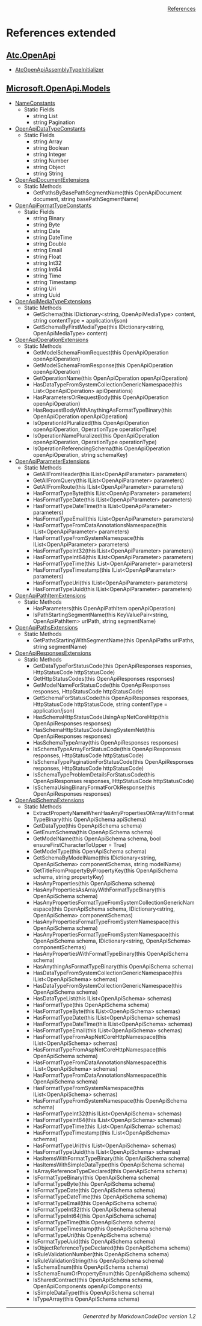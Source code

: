 <div style='text-align: right'>

[References](Index.md)

</div>


# References extended

## [Atc.OpenApi](Atc.OpenApi.md)

- [AtcOpenApiAssemblyTypeInitializer](Atc.OpenApi.md#atcopenapiassemblytypeinitializer)

## [Microsoft.OpenApi.Models](Microsoft.OpenApi.Models.md)

- [NameConstants](Microsoft.OpenApi.Models.md#nameconstants)
  -  Static Fields
     - string List
     - string Pagination
- [OpenApiDataTypeConstants](Microsoft.OpenApi.Models.md#openapidatatypeconstants)
  -  Static Fields
     - string Array
     - string Boolean
     - string Integer
     - string Number
     - string Object
     - string String
- [OpenApiDocumentExtensions](Microsoft.OpenApi.Models.md#openapidocumentextensions)
  -  Static Methods
     - GetPathsByBasePathSegmentName(this OpenApiDocument document, string basePathSegmentName)
- [OpenApiFormatTypeConstants](Microsoft.OpenApi.Models.md#openapiformattypeconstants)
  -  Static Fields
     - string Binary
     - string Byte
     - string Date
     - string DateTime
     - string Double
     - string Email
     - string Float
     - string Int32
     - string Int64
     - string Time
     - string Timestamp
     - string Uri
     - string Uuid
- [OpenApiMediaTypeExtensions](Microsoft.OpenApi.Models.md#openapimediatypeextensions)
  -  Static Methods
     - GetSchema(this IDictionary&lt;string, OpenApiMediaType&gt; content, string contentType = application/json)
     - GetSchemaByFirstMediaType(this IDictionary&lt;string, OpenApiMediaType&gt; content)
- [OpenApiOperationExtensions](Microsoft.OpenApi.Models.md#openapioperationextensions)
  -  Static Methods
     - GetModelSchemaFromRequest(this OpenApiOperation openApiOperation)
     - GetModelSchemaFromResponse(this OpenApiOperation openApiOperation)
     - GetOperationName(this OpenApiOperation openApiOperation)
     - HasDataTypeFromSystemCollectionGenericNamespace(this List&lt;OpenApiOperation&gt; apiOperations)
     - HasParametersOrRequestBody(this OpenApiOperation openApiOperation)
     - HasRequestBodyWithAnythingAsFormatTypeBinary(this OpenApiOperation openApiOperation)
     - IsOperationIdPluralized(this OpenApiOperation openApiOperation, OperationType operationType)
     - IsOperationNamePluralized(this OpenApiOperation openApiOperation, OperationType operationType)
     - IsOperationReferencingSchema(this OpenApiOperation openApiOperation, string schemaKey)
- [OpenApiParameterExtensions](Microsoft.OpenApi.Models.md#openapiparameterextensions)
  -  Static Methods
     - GetAllFromHeader(this IList&lt;OpenApiParameter&gt; parameters)
     - GetAllFromQuery(this IList&lt;OpenApiParameter&gt; parameters)
     - GetAllFromRoute(this IList&lt;OpenApiParameter&gt; parameters)
     - HasFormatTypeByte(this IList&lt;OpenApiParameter&gt; parameters)
     - HasFormatTypeDate(this IList&lt;OpenApiParameter&gt; parameters)
     - HasFormatTypeDateTime(this IList&lt;OpenApiParameter&gt; parameters)
     - HasFormatTypeEmail(this IList&lt;OpenApiParameter&gt; parameters)
     - HasFormatTypeFromDataAnnotationsNamespace(this IList&lt;OpenApiParameter&gt; parameters)
     - HasFormatTypeFromSystemNamespace(this IList&lt;OpenApiParameter&gt; parameters)
     - HasFormatTypeInt32(this IList&lt;OpenApiParameter&gt; parameters)
     - HasFormatTypeInt64(this IList&lt;OpenApiParameter&gt; parameters)
     - HasFormatTypeTime(this IList&lt;OpenApiParameter&gt; parameters)
     - HasFormatTypeTimestamp(this IList&lt;OpenApiParameter&gt; parameters)
     - HasFormatTypeUri(this IList&lt;OpenApiParameter&gt; parameters)
     - HasFormatTypeUuid(this IList&lt;OpenApiParameter&gt; parameters)
- [OpenApiPathItemExtensions](Microsoft.OpenApi.Models.md#openapipathitemextensions)
  -  Static Methods
     - HasParameters(this OpenApiPathItem openApiOperation)
     - IsPathStartingSegmentName(this KeyValuePair&lt;string, OpenApiPathItem&gt; urlPath, string segmentName)
- [OpenApiPathsExtensions](Microsoft.OpenApi.Models.md#openapipathsextensions)
  -  Static Methods
     - GetPathsStartingWithSegmentName(this OpenApiPaths urlPaths, string segmentName)
- [OpenApiResponsesExtensions](Microsoft.OpenApi.Models.md#openapiresponsesextensions)
  -  Static Methods
     - GetDataTypeForStatusCode(this OpenApiResponses responses, HttpStatusCode httpStatusCode)
     - GetHttpStatusCodes(this OpenApiResponses responses)
     - GetModelNameForStatusCode(this OpenApiResponses responses, HttpStatusCode httpStatusCode)
     - GetSchemaForStatusCode(this OpenApiResponses responses, HttpStatusCode httpStatusCode, string contentType = application/json)
     - HasSchemaHttpStatusCodeUsingAspNetCoreHttp(this OpenApiResponses responses)
     - HasSchemaHttpStatusCodeUsingSystemNet(this OpenApiResponses responses)
     - HasSchemaTypeArray(this OpenApiResponses responses)
     - IsSchemaTypeArrayForStatusCode(this OpenApiResponses responses, HttpStatusCode httpStatusCode)
     - IsSchemaTypePaginationForStatusCode(this OpenApiResponses responses, HttpStatusCode httpStatusCode)
     - IsSchemaTypeProblemDetailsForStatusCode(this OpenApiResponses responses, HttpStatusCode httpStatusCode)
     - IsSchemaUsingBinaryFormatForOkResponse(this OpenApiResponses responses)
- [OpenApiSchemaExtensions](Microsoft.OpenApi.Models.md#openapischemaextensions)
  -  Static Methods
     - ExtractPropertyNameWhenHasAnyPropertiesOfArrayWithFormatTypeBinary(this OpenApiSchema apiSchema)
     - GetDataType(this OpenApiSchema schema)
     - GetEnumSchema(this OpenApiSchema schema)
     - GetModelName(this OpenApiSchema schema, bool ensureFirstCharacterToUpper = True)
     - GetModelType(this OpenApiSchema schema)
     - GetSchemaByModelName(this IDictionary&lt;string, OpenApiSchema&gt; componentSchemas, string modelName)
     - GetTitleFromPropertyByPropertyKey(this OpenApiSchema schema, string propertyKey)
     - HasAnyProperties(this OpenApiSchema schema)
     - HasAnyPropertiesAsArrayWithFormatTypeBinary(this OpenApiSchema schema)
     - HasAnyPropertiesFormatTypeFromSystemCollectionGenericNamespace(this OpenApiSchema schema, IDictionary&lt;string, OpenApiSchema&gt; componentSchemas)
     - HasAnyPropertiesFormatTypeFromSystemNamespace(this OpenApiSchema schema)
     - HasAnyPropertiesFormatTypeFromSystemNamespace(this OpenApiSchema schema, IDictionary&lt;string, OpenApiSchema&gt; componentSchemas)
     - HasAnyPropertiesWithFormatTypeBinary(this OpenApiSchema schema)
     - HasAnythingAsFormatTypeBinary(this OpenApiSchema schema)
     - HasDataTypeFromSystemCollectionGenericNamespace(this IList&lt;OpenApiSchema&gt; schemas)
     - HasDataTypeFromSystemCollectionGenericNamespace(this OpenApiSchema schema)
     - HasDataTypeList(this IList&lt;OpenApiSchema&gt; schemas)
     - HasFormatType(this OpenApiSchema schema)
     - HasFormatTypeByte(this IList&lt;OpenApiSchema&gt; schemas)
     - HasFormatTypeDate(this IList&lt;OpenApiSchema&gt; schemas)
     - HasFormatTypeDateTime(this IList&lt;OpenApiSchema&gt; schemas)
     - HasFormatTypeEmail(this IList&lt;OpenApiSchema&gt; schemas)
     - HasFormatTypeFromAspNetCoreHttpNamespace(this IList&lt;OpenApiSchema&gt; schemas)
     - HasFormatTypeFromAspNetCoreHttpNamespace(this OpenApiSchema schema)
     - HasFormatTypeFromDataAnnotationsNamespace(this IList&lt;OpenApiSchema&gt; schemas)
     - HasFormatTypeFromDataAnnotationsNamespace(this OpenApiSchema schema)
     - HasFormatTypeFromSystemNamespace(this IList&lt;OpenApiSchema&gt; schemas)
     - HasFormatTypeFromSystemNamespace(this OpenApiSchema schema)
     - HasFormatTypeInt32(this IList&lt;OpenApiSchema&gt; schemas)
     - HasFormatTypeInt64(this IList&lt;OpenApiSchema&gt; schemas)
     - HasFormatTypeTime(this IList&lt;OpenApiSchema&gt; schemas)
     - HasFormatTypeTimestamp(this IList&lt;OpenApiSchema&gt; schemas)
     - HasFormatTypeUri(this IList&lt;OpenApiSchema&gt; schemas)
     - HasFormatTypeUuid(this IList&lt;OpenApiSchema&gt; schemas)
     - HasItemsWithFormatTypeBinary(this OpenApiSchema schema)
     - HasItemsWithSimpleDataType(this OpenApiSchema schema)
     - IsArrayReferenceTypeDeclared(this OpenApiSchema schema)
     - IsFormatTypeBinary(this OpenApiSchema schema)
     - IsFormatTypeByte(this OpenApiSchema schema)
     - IsFormatTypeDate(this OpenApiSchema schema)
     - IsFormatTypeDateTime(this OpenApiSchema schema)
     - IsFormatTypeEmail(this OpenApiSchema schema)
     - IsFormatTypeInt32(this OpenApiSchema schema)
     - IsFormatTypeInt64(this OpenApiSchema schema)
     - IsFormatTypeTime(this OpenApiSchema schema)
     - IsFormatTypeTimestamp(this OpenApiSchema schema)
     - IsFormatTypeUri(this OpenApiSchema schema)
     - IsFormatTypeUuid(this OpenApiSchema schema)
     - IsObjectReferenceTypeDeclared(this OpenApiSchema schema)
     - IsRuleValidationNumber(this OpenApiSchema schema)
     - IsRuleValidationString(this OpenApiSchema schema)
     - IsSchemaEnum(this OpenApiSchema schema)
     - IsSchemaEnumOrPropertyEnum(this OpenApiSchema schema)
     - IsSharedContract(this OpenApiSchema schema, OpenApiComponents openApiComponents)
     - IsSimpleDataType(this OpenApiSchema schema)
     - IsTypeArray(this OpenApiSchema schema)

<hr /><div style='text-align: right'><i>Generated by MarkdownCodeDoc version 1.2</i></div>

